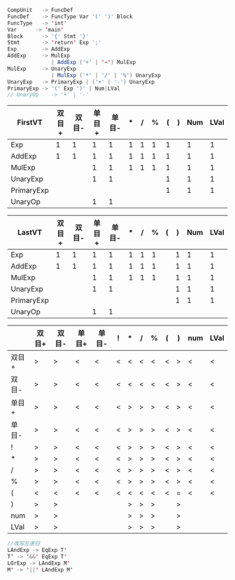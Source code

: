 ```java
CompUnit   -> FuncDef
FuncDef    -> FuncType Var '(' ')' Block
FuncType   -> 'int'
Var      -> 'main'
Block      -> '{' Stmt '}'
Stmt       -> 'return' Exp ';'
Exp        -> AddExp
AddExp     -> MulExp 
              | AddExp ('+' | '−') MulExp
MulExp     -> UnaryExp
              | MulExp ('*' | '/' | '%') UnaryExp
UnaryExp   -> PrimaryExp | ('+' | '-') UnaryExp
PrimaryExp -> '(' Exp ')' | Num|LVal
// UnaryOp    -> '+' | '-'
```

| FirstVT    | 双目+ | 双目- | 单目+ | 单目- | *    | /    | %    | (    | )    | Num | LVal |
| ---------- | ----- | ----- | ----- | ----- | ---- | ---- | ---- | ---- | ---- | ------ | ---- |
| Exp        | 1     | 1     | 1     | 1     | 1    | 1    | 1    | 1    |      | 1      | 1    |
| AddExp     | 1     | 1     | 1     | 1     | 1    | 1    | 1    | 1    |      | 1      | 1    |
| MulExp     |       |       | 1     | 1     | 1    | 1    | 1    | 1    |      | 1      | 1    |
| UnaryExp   |       |       | 1     | 1     |      |      |      | 1    |      | 1      | 1    |
| PrimaryExp |       |       |       |       |      |      |      | 1    |      | 1      | 1    |
| UnaryOp    |       |       | 1     | 1     |      |      |      |      |      |        |      |

| LastVT     | 双目+ | 双目- | 单目+ | 单目- | *    | /    | %    | (    | )    | Num | LVal |
| ---------- | ----- | ----- | ----- | ----- | ---- | ---- | ---- | ---- | ---- | ------ | ---- |
| Exp        | 1     | 1     | 1     | 1     | 1    | 1    | 1    |      | 1    | 1      | 1    |
| AddExp     | 1     | 1     | 1     | 1     | 1    | 1    | 1    |      | 1    | 1      | 1    |
| MulExp     |       |       | 1     | 1     | 1    | 1    | 1    |      | 1    | 1      | 1    |
| UnaryExp   |       |       | 1     | 1     |      |      |      |      | 1    | 1      | 1    |
| PrimaryExp |       |       |       |       |      |      |      |      | 1    | 1      | 1    |
| UnaryOp    |       |       | 1     | 1     |      |      |      |      |      |        |      |

|        | 双目+ | 双目- | 单目+ | 单目- | !    | *    | /    | %    | (    | )    | num | LVal |
| ------ | ----- | ----- | ----- | ----- | ---- | ---- | ---- | ---- | ---- | ---- | ------ | ---- |
| 双目+  | >     | >     | <     | <     | <    | <    | <    | <    | <    | >    | <      | <    |
| 双目-  | >     | >     | <     | <     | <    | <    | <    | <    | <    | >    | <      | <    |
| 单目+  | >     | >     | <     | <     | <    | >    | >    | >    | <    | >    | <      | <    |
| 单目-  | >     | >     | <     | <     | <    | >    | >    | >    | <    | >    | <      | <    |
| !      | >     | >     | <     | <     | <    | >    | >    | >    | <    | >    | <      | <    |
| *      | >     | >     | <     | <     | <    | >    | >    | >    | <    | >    | <      | <    |
| /      | >     | >     | <     | <     | <    | >    | >    | >    | <    | >    | <      | <    |
| %      | >     | >     | <     | <     | <    | >    | >    | >    | <    | >    | <      | <    |
| (      | <     | <     | <     | <     | <    | <    | <    | <    | <    | =    | <      | <    |
| )      | >     | >     |       |       |      | >    | >    | >    |      | >    |        |      |
| num | >     | >     |       |       |      | >    | >    | >    |      | >    |        |      |
| LVal   | >     | >     |       |       |      | >    | >    | >    |      | >    |        |      |

```java
//改写左递归
LAndExp -> EqExp T'
T‘ -> '&&' EqExp T'
LOrExp -> LAndExp M'
M' -> '||' LAndExp M'
```

